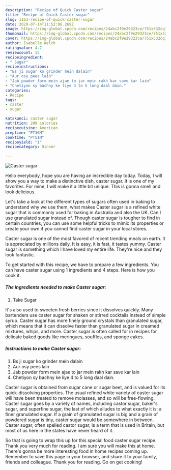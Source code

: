 ```yaml
---
description: "Recipe of Quick Caster sugar"
title: "Recipe of Quick Caster sugar"
slug: 1163-recipe-of-quick-caster-sugar
date: 2020-07-14T11:52:06.269Z
image: https://img-global.cpcdn.com/recipes/24abc2f9e29323ce/751x532cq70/caster-sugar-recipe-main-photo.jpg
thumbnail: https://img-global.cpcdn.com/recipes/24abc2f9e29323ce/751x532cq70/caster-sugar-recipe-main-photo.jpg
cover: https://img-global.cpcdn.com/recipes/24abc2f9e29323ce/751x532cq70/caster-sugar-recipe-main-photo.jpg
author: Isabelle Welch
ratingvalue: 4.7
reviewcount: 13
recipeingredient:
- " Sugar"
recipeinstructions:
- "Bs ji sugar ko grinder mein dalain"
- "Aur osy pees lain"
- "Jab powder form mein ajae to jar mein rakh kar save kar lain"
- "Chetiyon sy bachny ke liye 4 to 5 long daal dain."
categories:
- Recipe
tags:
- caster
- sugar

katakunci: caster sugar 
nutrition: 209 calories
recipecuisine: American
preptime: "PT36M"
cooktime: "PT51M"
recipeyield: "1"
recipecategory: Dinner

---
```



![Caster sugar](https://img-global.cpcdn.com/recipes/24abc2f9e29323ce/751x532cq70/caster-sugar-recipe-main-photo.jpg)

Hello everybody, hope you are having an incredible day today. Today, I will show you a way to make a distinctive dish, caster sugar. It is one of my favorites. For mine, I will make it a little bit unique. This is gonna smell and look delicious.

Let&#39;s take a look at the different types of sugars often used in baking to understand why we use them, what makes Caster sugar is a refined white sugar that is commonly used for baking in Australia and also the UK. Can I use granulated sugar instead of. Though caster sugar is tougher to find in certain countries, you can use some helpful tricks to mimic its properties or create your own if you cannot find caster sugar in your local stores.

Caster sugar is one of the most favored of recent trending meals on earth. It is appreciated by millions daily. It is easy, it is fast, it tastes yummy. Caster sugar is something which I have loved my entire life. They're nice and they look fantastic.


To get started with this recipe, we have to prepare a few ingredients. You can have caster sugar using 1 ingredients and 4 steps. Here is how you cook it.

<!--inarticleads1-->

##### The ingredients needed to make Caster sugar:

1. Take  Sugar


It&#39;s also used to sweeten fresh berries since it dissolves quickly. Many bartenders use caster sugar for shaken or stirred cocktails instead of simple syrup. Caster sugar has more finely ground crystals than granulated sugar, which means that it can dissolve faster than granulated sugar in creamed mixtures, whips, and more. Caster sugar is often called for in recipes for delicate baked goods like meringues, souffles, and sponge cakes. 

<!--inarticleads2-->

##### Instructions to make Caster sugar:

1. Bs ji sugar ko grinder mein dalain
1. Aur osy pees lain
1. Jab powder form mein ajae to jar mein rakh kar save kar lain
1. Chetiyon sy bachny ke liye 4 to 5 long daal dain.


Caster sugar is obtained from sugar cane or sugar beet, and is valued for its quick-dissolving properties. The usual refined white variety of caster sugar will have been treated to remove molasses, and so will be free-flowing. Caster sugar goes by a variety of names, including castor sugar, baker&#39;s sugar, and superfine sugar, the last of which alludes to what exactly it is: a finer granulated sugar. If a grain of granulated sugar is big and a grain of powdered sugar is tiny, caster sugar would be somewhere in between. Caster sugar, often spelled castor sugar, is a term that is used in Britain, but most of us here in the states have never heard of it. 

So that is going to wrap this up for this special food caster sugar recipe. Thank you very much for reading. I am sure you will make this at home. There's gonna be more interesting food in home recipes coming up. Remember to save this page in your browser, and share it to your family, friends and colleague. Thank you for reading. Go on get cooking!
